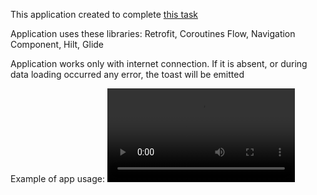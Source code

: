 This application created to complete [this task](./Task.pdf)

Application uses these libraries:
Retrofit, Coroutines Flow, Navigation Component, Hilt, Glide

Application works only with internet connection. If it is absent, or during data loading occurred any error, the toast will be emitted

Example of app usage:
![Alt Text](ExampleOfUsage.mp4)